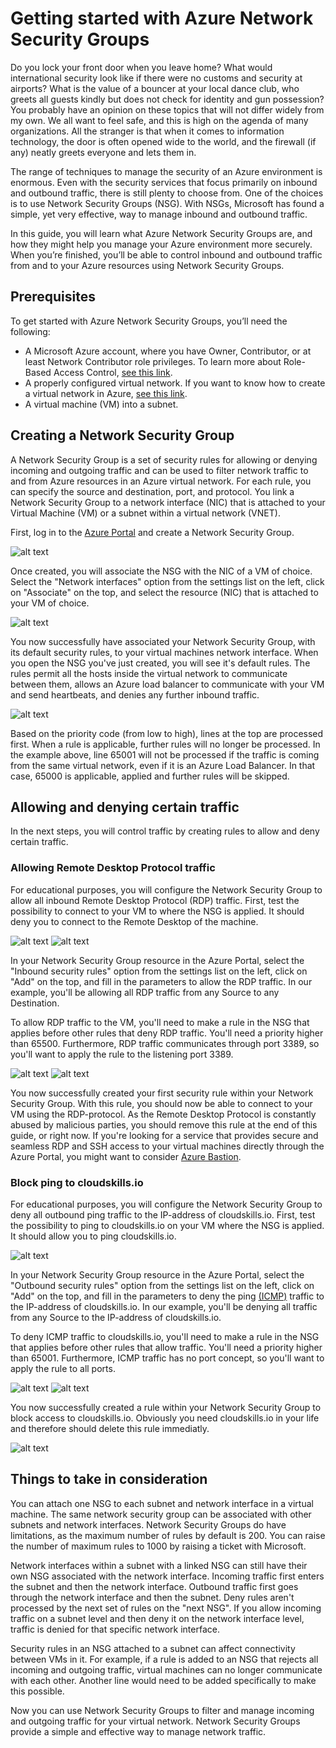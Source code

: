 # Getting started with Azure Network Security Groups

Do you lock your front door when you leave home? What would international security look like if there were no customs and security at airports? What is the value of a bouncer at your local dance club, who greets all guests kindly but does not check for identity and gun possession? You probably have an opinion on these topics that will not differ widely from my own. We all want to feel safe, and this is high on the agenda of many organizations. All the stranger is that when it comes to information technology, the door is often opened wide to the world, and the firewall (if any) neatly greets everyone and lets them in.

The range of techniques to manage the security of an Azure environment is enormous. Even with the security services that focus primarily on inbound and outbound traffic, there is still plenty to choose from. One of the choices is to use Network Security Groups (NSG). With NSGs, Microsoft has found a simple, yet very effective, way to manage inbound and outbound traffic.

In this guide, you will learn what Azure Network Security Groups are, and how they might help you manage your Azure environment more securely. When you’re finished, you’ll be able to control inbound and outbound traffic from and to your Azure resources using Network Security Groups.

## Prerequisites 
To get started with Azure Network Security Groups, you’ll need the following:
* A Microsoft Azure account, where you have Owner, Contributor, or at least Network Contributor role privileges. To learn more about Role-Based Access Control, [see this link](https://docs.microsoft.com/en-us/azure/role-based-access-control/overview). 
* A properly configured virtual network. If you want to know how to create a virtual network in Azure, [see this link](https://docs.microsoft.com/en-us/azure/virtual-network/quick-create-template).
* A virtual machine (VM) into a subnet.

## Creating a Network Security Group
A Network Security Group is a set of security rules for allowing or denying incoming and outgoing traffic and can be used to filter network traffic to and from Azure resources in an Azure virtual network. For each rule, you can specify the source and destination, port, and protocol. You link a Network Security Group to a network interface (NIC) that is attached to your Virtual Machine (VM) or a subnet within a virtual network (VNET).

First, log in to the [Azure Portal](https://portal.azure.com) and create a Network Security Group.

![alt text](./img/step1-1.png "Step1-1")

Once created, you will associate the NSG with the NIC of a VM of choice. Select the "Network interfaces" option from the settings list on the left, click on "Associate" on the top, and select the resource (NIC) that is attached to your VM of choice.

![alt text](./img/step1-2.png "Step1-2")

You now successfully have associated your Network Security Group, with its default security rules, to your virtual machines network interface. When you open the NSG you've just created, you will see it's default rules. The rules permit all the hosts inside the virtual network to communicate between them, allows an Azure load balancer to communicate with your VM and send heartbeats, and denies any further inbound traffic. 

![alt text](./img/step1-3.png "Step1-3")	

Based on the priority code (from low to high), lines at the top are processed first. When a rule is applicable, further rules will no longer be processed. In the example above, line 65001 will not be processed if the traffic is coming from the same virtual network, even if it is an Azure Load Balancer. In that case, 65000 is applicable, applied and further rules will be skipped. 

## Allowing and denying certain traffic
In the next steps, you will control traffic by creating rules to allow and deny certain traffic. 

### Allowing Remote Desktop Protocol traffic
For educational purposes, you will configure the Network Security Group to allow all inbound Remote Desktop Protocol (RDP) traffic. First, test the possibility to connect to your VM to where the NSG is applied. It should deny you to connect to the Remote Desktop of the machine.

![alt text](./img/step2-1.png "Step2-1")
![alt text](./img/step2-2.png "Step2-2")

In your Network Security Group resource in the Azure Portal, select the "Inbound security rules" option from the settings list on the left, click on "Add" on the top, and fill in the parameters to allow the RDP traffic. In our example, you'll be allowing all RDP traffic from any Source to any Destination.

To allow RDP traffic to the VM, you'll need to make a rule in the NSG that applies before other rules that deny RDP traffic. You'll need a priority higher than 65500. Furthermore, RDP traffic communicates through port 3389, so you'll want to apply the rule to the listening port 3389.

![alt text](./img/step2-3.png "Step2-3")
![alt text](./img/step2-4.png "Step2-4")

You now successfully created your first security rule within your Network Security Group. With this rule, you should now be able to connect to your VM using the RDP-protocol. As the Remote Desktop Protocol is constantly abused by malicious parties, you should remove this rule at the end of this guide, or right now. If you're looking for a service that provides secure and seamless RDP and SSH access to your virtual machines directly through the Azure Portal, you might want to consider [Azure Bastion](https://cloudskills.io/blog/azure-bastion).

### Block ping to cloudskills.io
For educational purposes, you will configure the Network Security Group to deny all outbound ping traffic to the IP-address of cloudskills.io. First, test the possibility to ping to cloudskills.io on your VM where the NSG is applied. It should allow you to ping cloudskills.io.

![alt text](./img/step3-1.png "Step3-1")

In your Network Security Group resource in the Azure Portal, select the "Outbound security rules" option from the settings list on the left, click on "Add" on the top, and fill in the parameters to deny the ping [(ICMP)](https://docs.microsoft.com/en-us/windows-server/administration/windows-commands/ping) traffic to the IP-address of cloudskills.io. In our example, you'll be denying all traffic from any Source to the IP-address of cloudskills.io.

To deny ICMP traffic to cloudskills.io, you'll need to make a rule in the NSG that applies before other rules that allow traffic. You'll need a priority higher than 65001. Furthermore, ICMP traffic has no port concept, so you'll want to apply the rule to all ports.

![alt text](./img/step3-2.png "Step3-2")
![alt text](./img/step3-3.png "Step3-3")

You now successfully created a rule within your Network Security Group to block access to cloudskills.io. Obviously you need cloudskills.io in your life and therefore should delete this rule immediatly.

![alt text](./img/step3-4.png "Step3-4")

## Things to take in consideration
You can attach one NSG to each subnet and network interface in a virtual machine. The same network security group can be associated with other subnets and network interfaces. Network Security Groups do have limitations, as the maximum number of rules by default is 200. You can raise the number of maximum rules to 1000 by raising a ticket with Microsoft.

Network interfaces within a subnet with a linked NSG can still have their own NSG associated with the network interface. Incoming traffic first enters the subnet and then the network interface. Outbound traffic first goes through the network interface and then the subnet. Deny rules aren't processed by the next set of rules on the "next NSG". If you allow incoming traffic on a subnet level and then deny it on the network interface level, traffic is denied for that specific network interface.

Security rules in an NSG attached to a subnet can affect connectivity between VMs in it. For example, if a rule is added to an NSG that rejects all incoming and outgoing traffic, virtual machines can no longer communicate with each other. Another line would need to be added specifically to make this possible.

Now you can use Network Security Groups to filter and manage incoming and outgoing traffic for your virtual network. Network Security Groups provide a simple and effective way to manage network traffic.



